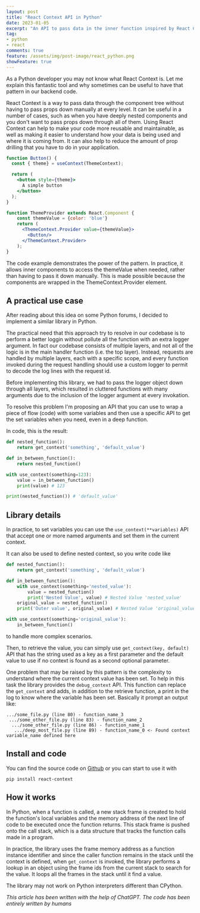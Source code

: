 ```yaml
---
layout: post
title: "React Context API in Python"
date: 2023-01-05
excerpt: "An API to pass data in the inner function inspired by React Context"
tag:
- python
- react
comments: true
feature: /assets/img/post-image/react_python.png
showFeature: true
---
```


As a Python developer you may not know what React Context is. Let me explain this fantastic tool and why sometimes can be useful to have that pattern in our backend code.

React Context is a way to pass data through the component tree without having to pass props down manually at every level. It can be useful in a number of cases, such as when you have deeply nested components and you don't want to pass props down through all of them. Using React Context can help to make your code more reusable and maintainable, as well as making it easier to understand how your data is being used and where it is coming from. It can also help to reduce the amount of prop drilling that you have to do in your application.

```jsx
function Button() {
  const { theme} = useContext(ThemeContext);

  return (
    <button style={theme}>
      A simple button
    </button>
  );
}

function ThemeProvider extends React.Component {
    const themeValue = {color: 'blue'}
    return (
      <ThemeContext.Provider value={themeValue}>
        <Button/>
      </ThemeContext.Provider>
    );
}
```

The code example demonstrates the power of the pattern. In practice, it allows inner components to access the themeValue when needed, rather than having to pass it down manually. This is made possible because the components are wrapped in the ThemeContext.Provider element.

## A practical use case
After reading about this idea on some Python forums, I decided to implement a similar library in Python.

The practical need that this approach try to resolve in our codebase is to perform a better loggin without pollute all the function with an extra logger argument.
In fact our codebase consists of multiple layers, and not all of the logic is in the main handler function (i.e. the top layer). Instead, requests are handled by multiple layers, each with a specific scope, and every function invoked during the request handling should use a custom logger to permit to decode the log lines with the request id.

Before implementing this library, we had to pass the logger object down through all layers, which resulted in cluttered functions with many arguments due to the inclusion of the logger argument at every invokation.

To resolve this problem I'm proposing an API that you can use to wrap a piece of flow (code) with some variables and then use a specific API to get the set variables when you need, even in a deep function.

In code, this is the result:

```python
def nested_function():
    return get_context('something', 'default_value')

def in_between_function():
    return nested_function()

with use_context(something=123):
    value = in_between_function()
    print(value) # 123

print(nested_function()) # 'default_value'
```

## Library details

In practice, to set variables you can use the `use_context(**variables)` API that accept one or more named arguments and set them in the current context. 

It can also be used to define nested context, so you write code like

```python
def nested_function():
    return get_context('something', 'default_value')

def in_between_function():
    with use_context(something='nested_value'):
        value = nested_function()
        print('Nested Value', value) # Nested Value 'nested_value'
    original_value = nested_function()
    print('Outer value', original_value) # Nested Value 'original_value'

with use_context(something='original_value'):
    in_between_function()
```
to handle more complex scenarios.

Then, to retrieve the value, you can simply use `get_context(key, default)` API that has the string used as a key as a first parameter and the default value to use if no context is found as a second optional parameter.

One problem that may be raised by this pattern is the complexity to understand where the current context value has been set. To help in this task
the library provides the `debug_context` API. 
This function can replace the `get_context` and adds, in addition to the retrieve function, a print in the log to know where the variable has been set.
Basically it prompt an output like:

```
.../some_file.py (line 80) - function_name_3
 .../some_other_file.py (line 83) - function_name_2
  .../some_other_file.py (line 86) - function_name_1
   .../deep_most_file.py (line 89) - function_name_0 <- Found context variable_name defined here
```

## Install and code
You can find the source code on [Github](https://github.com/alessandro308/react_context)
or you can start to use it with 
```
pip install react-context
```

## How it works

In Python, when a function is called, a new stack frame is created to hold the function's local variables and the memory address of the next line of code to be executed once the function returns. This stack frame is pushed onto the call stack, which is a data structure that tracks the function calls made in a program.

In practice, the library uses the frame memory address as a function instance identifier and since the caller function remains in the stack until the context is defined, when `get_context` is invoked, the library performs a lookup in an object using the frame ids from the current stack to search for the value. It loops all the frames in the stack until it find a value.

The library may not work on Python interpreters different than CPython.

_This article has been written with the help of ChatGPT. The code has been entirely written by humans_